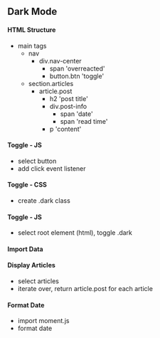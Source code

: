 ## Dark Mode

#### HTML Structure

- main tags
  - nav
    - div.nav-center
      - span 'overreacted'
      - button.btn 'toggle'
  - section.articles
    - article.post
      - h2 'post title'
      - div.post-info
        - span 'date'
        - span 'read time'
      - p 'content'

#### Toggle - JS

- select button
- add click event listener

#### Toggle - CSS

- create .dark class

#### Toggle - JS

- select root element (html), toggle .dark

#### Import Data

#### Display Articles

- select articles
- iterate over, return article.post for each article

#### Format Date

- import moment.js
- format date
